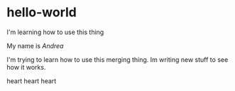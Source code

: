# hello-world
I'm learning how to use this thing

My name is _Andrea_

I'm trying to learn how to use this merging thing. Im writing new stuff to see how it works.

heart heart heart
